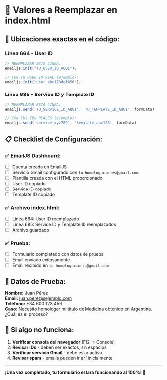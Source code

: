 # 🔧 Valores a Reemplazar en index.html

## 📍 Ubicaciones exactas en el código:

### Línea 664 - User ID
```javascript
// REEMPLAZAR ESTA LÍNEA:
emailjs.init("TU_USER_ID_AQUI");

// CON TU USER ID REAL (ejemplo):
emailjs.init("user_abc123def456");
```

### Línea 685 - Service ID y Template ID
```javascript
// REEMPLAZAR ESTA LÍNEA:
emailjs.send('TU_SERVICE_ID_AQUI', 'TU_TEMPLATE_ID_AQUI', formData)

// CON TUS IDs REALES (ejemplo):
emailjs.send('service_xyz789', 'template_abc123', formData)
```

## 📋 Checklist de Configuración:

### ✅ EmailJS Dashboard:
- [ ] Cuenta creada en EmailJS
- [ ] Servicio Gmail configurado con `tu homologaciones@gmail.com`
- [ ] Plantilla creada con el HTML proporcionado
- [ ] User ID copiado
- [ ] Service ID copiado  
- [ ] Template ID copiado

### ✅ Archivo index.html:
- [ ] Línea 664: User ID reemplazado
- [ ] Línea 685: Service ID y Template ID reemplazados
- [ ] Archivo guardado

### ✅ Prueba:
- [ ] Formulario completado con datos de prueba
- [ ] Email enviado exitosamente
- [ ] Email recibido en `tu homologaciones@gmail.com`

## 🧪 Datos de Prueba:

**Nombre:** Juan Pérez  
**Email:** juan.perez@ejemplo.com  
**Teléfono:** +34 600 123 456  
**Caso:** Necesito homologar mi título de Medicina obtenido en Argentina. ¿Cuál es el proceso?

## 🚨 Si algo no funciona:

1. **Verificar consola del navegador** (F12 → Console)
2. **Revisar IDs** - deben ser exactos, sin espacios
3. **Verificar servicio Gmail** - debe estar activo
4. **Revisar spam** - emails pueden ir ahí inicialmente

---

**¡Una vez completado, tu formulario estará funcionando al 100%! 🎉**
